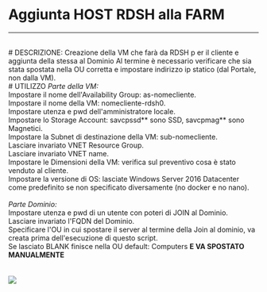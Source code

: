 # Aggiunta HOST RDSH alla FARM
********************************
<br>
# DESCRIZIONE:
Creazione della VM che farà da RDSH p	er il cliente e aggiunta della stessa al Dominio 
Al termine è necessario verificare che sia stata spostata nella OU corretta e impostare indirizzo ip statico (dal Portale, non dalla VM).
<br>
# UTILIZZO
<i>Parte della VM:</i>
<br>
Impostare il nome dell'Availability Group: as-nomecliente.<br>
Impostare il nome della VM: nomecliente-rdsh0.<br>
Impostare utenza e pwd dell'amministratore locale.<br>
Impostare lo Storage Account: savcpssd** sono SSD, savcpmag** sono Magnetici.<br>
Impostare la Subnet di destinazione della VM: sub-nomecliente.<br>
Lasciare invariato VNET Resource Group.<br>
Lasciare invariato VNET name.<br>
Impostare le Dimensioni della VM: verifica sul preventivo cosa è stato venduto al cliente.<br>
Impostare la versione di OS: lasciate Windows Server 2016 Datacenter come predefinito se non specificato diversamente (no docker e no nano).<br>
<br>
<i>Parte Dominio:</i>
<br>
Impostare utenza e pwd di un utente con poteri di JOIN al Dominio.<br>
Lasciare invariato l'FQDN del Dominio.<br>
Specificare l'OU in cui spostare il server al termine della Join al dominio, va creata prima dell'esecuzione di questo script.<br>
Se lasciato BLANK finisce nella OU default: Computers <b>E VA SPOSTATO MANUALMENTE</b><br>
<br>
<br>
<a href="https://portal.azure.com/#create/Microsoft.Template/uri/https%3A%2F%2Fraw.githubusercontent.com%2Fragedrk%2FAzureRM%2Fmaster%2FVCP-RDSFARM-VM-Provisioning%2Fazuredeploy.json" target="_blank">
    <img src="http://azuredeploy.net/deploybutton.png"/>
</a>
